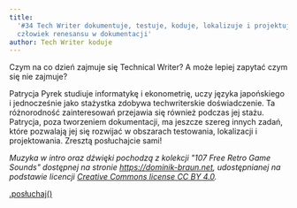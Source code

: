 ```yaml
---
title:
  '#34 Tech Writer dokumentuje, testuje, koduje, lokalizuje i projektuje, czyli
  człowiek renesansu w dokumentacji'
author: Tech Writer koduje
---
```


Czym na co dzień zajmuje się Technical Writer? A może lepiej zapytać czym się
nie zajmuje?

Patrycja Pyrek studiuje informatykę i ekonometrię, uczy języka japońskiego i
jednocześnie jako stażystka zdobywa techwriterskie doświadczenie. Ta
różnorodność zainteresowań przejawia się również podczas jej stażu. Patrycja,
poza tworzeniem dokumentacji, ma jeszcze szereg innych zadań, które pozwalają
jej się rozwijać w obszarach testowania, lokalizacji i projektowania. Zresztą
posłuchajcie sami!

_Muzyka w intro oraz dźwięki pochodzą z kolekcji "107 Free Retro Game Sounds"
dostępnej na stronie <https://dominik-braun.net>, udostępnianej na podstawie
licencji
[Creative Commons license CC BY 4.0](https://creativecommons.org/licenses/by/4.0/)._

<a class="brandButton" href="https://anchor.fm/docdeveloper/episodes/34-Tech-Writer-dokumentuje--testuje--koduje--lokalizuje-i-projektuje--czyli-czowiek-renesansu-w-dokumentacji-e16q3at" target="_blank" rel="noopener noreferrer">.posłuchaj()</a>
